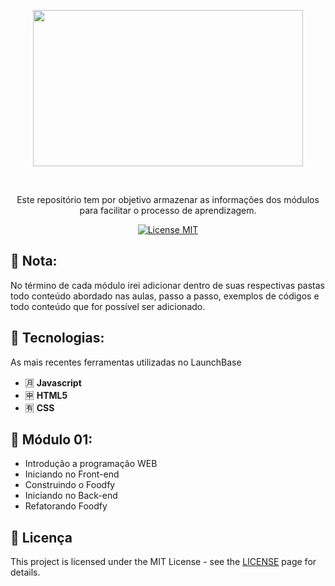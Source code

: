   <p align="center">
    <img width="432" height="250" src="https://camo.githubusercontent.com/3841f3ff8a89177dd92d4e29f75fbf9590a1a043/68747470733a2f2f726f636b6574736561742d63646e2e73332d73612d656173742d312e616d617a6f6e6177732e636f6d2f626f6f7463616d702d6c61756e6368626173652e706e67">
  </p>
<br> 

<p align="center">Este repositório tem por objetivo armazenar as informações dos módulos para facilitar o processo de aprendizagem.</p> 

<p align="center"> 
  <a href="https://opensource.org/licenses/MIT"> 
    <img src="https://img.shields.io/badge/License-MIT-blue.svg" alt="License MIT"> 
  </a> 
</p>   

## 📝 Nota:
No término de cada módulo irei adicionar dentro de suas respectivas pastas todo conteúdo abordado nas aulas, passo a passo, exemplos de códigos e todo conteúdo que for possível ser adicionado.

## :floppy_disk: Tecnologias: 
[//]: # (Add the features of your project here:) 
As mais recentes ferramentas utilizadas no LaunchBase 

- :u6708: **Javascript**
- :u7533: **HTML5**
- :u6709: **CSS**

## :open_file_folder: Módulo 01:
- Introdução a programação WEB
- Iniciando no Front-end
- Construindo o Foodfy
- Iniciando no Back-end
- Refatorando Foodfy

## :page_with_curl: Licença
This project is licensed under the MIT License - see the [LICENSE](https://opensource.org/licenses/MIT) page for details.

